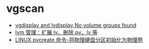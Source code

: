 # vgscan

- [vgdisplay and lvdisplay No volume groups found](https://superuser.com/questions/421896/vgdisplay-and-lvdisplay-no-volume-groups-found)
- [lvm 管理：扩展 lv、删除 pv、lv 等](https://blog.csdn.net/mycms5/article/details/27218935)
- [LINUX pvcreate 命令-将物理硬盘分区初始化为物理卷](http://www.bluestep.cc/linux-pvcreate%E5%91%BD%E4%BB%A4-%E5%B0%86%E7%89%A9%E7%90%86%E7%A1%AC%E7%9B%98%E5%88%86%E5%8C%BA%E5%88%9D%E5%A7%8B%E5%8C%96%E4%B8%BA%E7%89%A9%E7%90%86%E5%8D%B7/)

